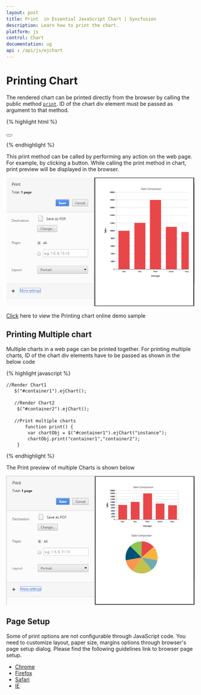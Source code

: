 ```yaml
---
layout: post
title: Print  in Essential JavaScript Chart | Syncfusion
description: Learn how to print the chart.
platform: js
control: Chart
documentation: ug
api : /api/js/ejchart
---
```


# Printing Chart
The rendered chart can be printed directly from the browser by calling the public method [`print`](../api/ejchart#methods:print). ID of the chart div element must be passed as argument to that method.

{% highlight html %}

<body>
   <button type="button" onclick="print()" ></button> 
<div id="container"></div>
<script>
        //Render Chart
        $("#container").ejChart(
         {
           
         });

function print() {
var chartObj = $("#container").ejChart("instance");
chartObj.print("container");
        }

</script>
</body>

{% endhighlight %}


This print method can be called by performing any action on the web page. For example, by clicking a button. While calling the print method in chart, print preview will be displayed in the browser.

![Printing Chart in JavaScript Chart](/js/Chart/Printing_images/Printing_img1.png)

[Click](http://js.syncfusion.com/demos/web/#!/bootstrap/chart/exportandprint) here to view the Printing chart online demo sample

## Printing Multiple chart

Multiple charts in a web page can be printed together. For printing multiple charts, ID of the chart div elements have to be passed as shown in the below code 


{% highlight javascript %}
   
    //Render Chart1
       $("#container1").ejChart();

       //Render Chart2
        $("#container2").ejChart();

       //Print multiple charts 
           function print() {
            var chartObj = $("#container1").ejChart("instance");
            chartObj.print("container1","container2");
        }

{% endhighlight %}

The Print preview of multiple Charts is shown below 

![Printing Multiple Chart in JavaScript Chart](/js/Chart/Printing_images/Printing_img2.png)

## Page Setup

Some of print options are not configurable through JavaScript code. You need to customize layout, paper size, margins options through browser's page setup dialog. Please find the following guidelines link to browser page setup.

* [Chrome](https://support.google.com/chrome/answer/1379552?hl=en)
* [Firefox](https://support.mozilla.org/en-US/kb/how-print-web-pages-firefox)
* [Safari](http://www.mintprintables.com/print-tips/adjust-margins-osx/)
* [IE](http://www.helpteaching.com/help/print/index.htm) 
